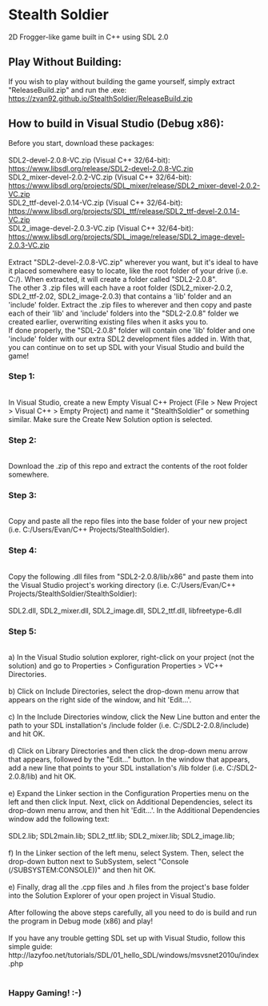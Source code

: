 # Stealth Soldier
2D Frogger-like game built in C++ using SDL 2.0

## Play Without Building:
If you wish to play without building the game yourself, simply extract "ReleaseBuild.zip" and run the .exe:<br>
https://zvan92.github.io/StealthSoldier/ReleaseBuild.zip

## How to build in Visual Studio (Debug x86):

Before you start, download these packages: 
<br>
<br>
SDL2-devel-2.0.8-VC.zip (Visual C++ 32/64-bit): https://www.libsdl.org/release/SDL2-devel-2.0.8-VC.zip
<br>
SDL2_mixer-devel-2.0.2-VC.zip (Visual C++ 32/64-bit): https://www.libsdl.org/projects/SDL_mixer/release/SDL2_mixer-devel-2.0.2-VC.zip
<br>
SDL2_ttf-devel-2.0.14-VC.zip (Visual C++ 32/64-bit): https://www.libsdl.org/projects/SDL_ttf/release/SDL2_ttf-devel-2.0.14-VC.zip
<br>
SDL2_image-devel-2.0.3-VC.zip (Visual C++ 32/64-bit): https://www.libsdl.org/projects/SDL_image/release/SDL2_image-devel-2.0.3-VC.zip
<br>
<br>
Extract "SDL2-devel-2.0.8-VC.zip" wherever you want, but it's ideal to have it placed somewhere easy to locate, like the root folder of your drive (i.e. C:/). When extracted, it will create a folder called "SDL2-2.0.8".<br>
The other 3 .zip files will each have a root folder (SDL2_mixer-2.0.2, SDL2_ttf-2.02, SDL2_image-2.0.3) that contains a 'lib' folder and an 'include' folder. Extract the .zip files to wherever and then copy and paste each of their 'lib' and 'include' folders into the "SDL2-2.0.8" folder we created earlier, overwriting existing files when it asks you to.<br>
If done properly, the "SDL-2.0.8" folder will contain one 'lib' folder and one 'include' folder with our extra SDL2 development files added in. With that, you can continue on to set up SDL with your Visual Studio and build the game!
<br>
<h3>Step 1:</h3>
<br>
In Visual Studio, create a new Empty Visual C++ Project (File > New Project > Visual C++ > Empty Project) and name it "StealthSoldier" or something similar. Make sure the Create New Solution option is selected.
<br>
<h3>Step 2:</h3>
<br>
Download the .zip of this repo and extract the contents of the root folder somewhere.
<br>
<h3>Step 3:</h3>
<br>
Copy and paste all the repo files into the base folder of your new project (i.e. C:/Users/Evan/C++ Projects/StealthSoldier).
<br>
<h3>Step 4:</h3>
<br>
Copy the following .dll files from "SDL2-2.0.8/lib/x86" and paste them into the Visual Studio project's working directory (i.e. C:/Users/Evan/C++ Projects/StealthSoldier/StealthSoldier):
<br>
<br>
SDL2.dll,
SDL2_mixer.dll,
SDL2_image.dll,
SDL2_ttf.dll,
libfreetype-6.dll
<br>
<h3>Step 5:</h3>
<br>
a) In the Visual Studio solution explorer, right-click on your project (not the solution) and go to Properties > Configuration Properties > VC++ Directories.
<br>
<br>
b) Click on Include Directories, select the drop-down menu arrow that appears on the right side of the window, and hit 'Edit...'.
<br>
<br>
c) In the Include Directories window, click the New Line button and enter the path to your SDL installation's /include folder (i.e. C:/SDL2-2.0.8/include) and hit OK.
<br>
<br>
d) Click on Library Directories and then click the drop-down menu arrow that appears, followed by the "Edit..." button. In the window that appears, add a new line that points to your SDL installation's /lib folder (i.e. C:/SDL2-2.0.8/lib) and hit OK.
<br>
<br>
e) Expand the Linker section in the Configuration Properties menu on the left and then click Input. Next, click on Additional Dependencies, select its drop-down menu arrow, and then hit 'Edit...'. In the Additional Dependencies window add the following text:
<br>
<br>
SDL2.lib; 
SDL2main.lib; 
SDL2_ttf.lib; 
SDL2_mixer.lib;  
SDL2_image.lib;
<br>
<br>
f) In the Linker section of the left menu, select System. Then, select the drop-down button next to SubSystem, select "Console (/SUBSYSTEM:CONSOLE))" and then hit OK.
<br>
<br>
e) Finally, drag all the .cpp files and .h files from the project's base folder into the Solution Explorer of your open project in Visual Studio.
<br>
<br>
After following the above steps carefully, all you need to do is build and run the program in Debug mode (x86) and play!
<br>
<br>
If you have any trouble getting SDL set up with Visual Studio, follow this simple guide: http://lazyfoo.net/tutorials/SDL/01_hello_SDL/windows/msvsnet2010u/index.php
<br>
<br>
<h3>Happy Gaming! :-)</h3>
